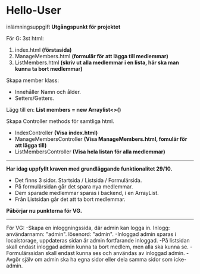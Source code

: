 # Hello-User
inlämningsuppgift
**Utgångspunkt för projektet**

För G:
3st html:
1. index.html **(förstasida)**
2. ManageMembers.html **(formulär för att lägga till medlemmar)**
3. ListMembers.html **(skriv ut alla medlemmar i en lista, här ska man kunna ta bort medlemmar)**

Skapa member klass:
- Innehåller Namn och ålder.
- Setters/Getters.

Lägg till en: **List<Member> members = new Arraylist<>()**

Skapa Controller methods för samtliga html.
-  IndexController **(Visa index.html)**
-  ManageMembersController **(Visa ManageMembers.html, fomulär för att lägga till)**
-  ListMembersController **(Visa hela listan för alla medlemmar)**

-------------------------------------------------------------------------------------------------------------
**Har idag uppfyllt kraven med grundläggande funktionalitet 29/10.** 

- Det finns 3 sidor. Startsida / Listsida / Formulärsida.
- På formulärsidan går det spara nya medlemmar.
- Dem sparade medlemmar sparas i backend, i en ArrayList.
- Från Listsidan går det att ta bort medlemmar.


**Påbörjar nu punkterna för VG.**

-------------------------------------------------------------------------------------------------------------

För VG:
-Skapa en inloggningssida, där admin kan logga in. Inlogg: användarnamn: "admin".  lösenord: "admin".
-Inloggad admin sparas i localstorage, uppdateras sidan är admin fortfarande inloggad.
-På listsidan skall endast inloggad admin kunna ta bort medlem, men alla ska kunna se.
-Formulärssidan skall endast kunna ses och användas av inloggad admin.
-Avgör själv om admin ska ha egna sidor eller dela samma sidor som icke-admin.

